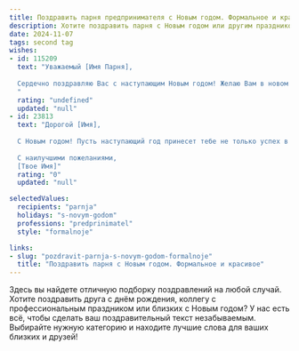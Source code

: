 ```yaml
---
title: Поздравить парня предпринимателя с Новым годом. Формальное и красивое
description: Хотите поздравить парня с Новым годом или другим праздником? Наш ИИ создаст незабываемое поздравление, а вы обязательно выделитесь среди других.  
date: 2024-11-07
tags: second tag
wishes:
- id: 115209
  text: "Уважаемый [Имя Парня],
  
  Сердечно поздравляю Вас с наступающим Новым годом! Желаю Вам в новом году новых успехов в Вашем предпринимательском деле, процветания,  финансового благополучия и реализации всех амбициозных планов. Пусть наступающий год принесет Вам вдохновение, крепкое здоровье и  радость от достигнутых целей. Счастья Вам и Вашим близким!
  "
  rating: "undefined"
  updated: "null"
- id: 23813
  text: "Дорогой [Имя],
  
  С Новым годом! Пусть наступающий год принесет тебе не только успех в бизнесе, но и гармонию в личной жизни. Желаю, чтобы твои начинания были вознаграждены, а твои планы — реализованы. Пусть каждый день наполняется смыслом и радостью, а трудности только укрепляют твою решимость и вдохновляют на новые достижения. Счастья, здоровья и процветания тебе и твоим близким!
  
  С наилучшими пожеланиями,
  [Твое Имя]"
  rating: "0"
  updated: "null"

selectedValues:
  recipients: "parnja"
  holidays: "s-novym-godom"
  professions: "predprinimatel"
  style: "formalnoje"

links:
- slug: "pozdravit-parnja-s-novym-godom-formalnoje"
  title: "Поздравить парня с Новым годом. Формальное и красивое"
---
```


Здесь вы найдете отличную подборку поздравлений на любой случай. 
Хотите поздравить друга с днём рождения, коллегу с профессиональным праздником или близких с Новым годом? У нас есть всё, чтобы сделать ваш поздравительный текст незабываемым. Выбирайте нужную категорию и находите лучшие слова для ваших близких и друзей!
